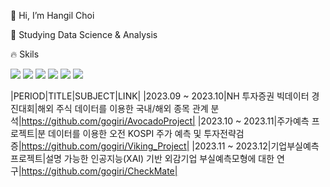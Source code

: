 👋 Hi, I’m Hangil Choi



🌱 Studying Data Science & Analysis  



🔥 Skils


<img src="https://img.shields.io/badge/python-3776AB?style=for-the-badge&logo=python&logoColor=white"> <img src="https://img.shields.io/badge/pytorch-EE4C2C?style=for-the-badge&logo=pytorch&logoColor=white"> <img src="https://img.shields.io/badge/tensorflow-FF6F00?style=for-the-badge&logo=tensorflow&logoColor=white"> <img src="https://img.shields.io/badge/oracle-F80000?style=for-the-badge&logo=oracle&logoColor=white"> <img src="https://img.shields.io/badge/mysql-4479A1?style=for-the-badge&logo=mysql&logoColor=white"> <img src="https://img.shields.io/badge/mongoDB-47A248?style=for-the-badge&logo=MongoDB&logoColor=white">


|PERIOD|TITLE|SUBJECT|LINK|
|2023.09 ~ 2023.10|NH 투자증권 빅데이터 경진대회|해외 주식 데이터를 이용한 국내/해외 종목 관계 분석|https://github.com/gogiri/AvocadoProject|
|2023.10 ~ 2023.11|주가예측 프로젝트|분 데이터를 이용한 오전 KOSPI 주가 예측 및 투자전략검증|https://github.com/gogiri/Viking_Project|
|2023.11 ~ 2023.12|기업부실예측 프로젝트|설명 가능한 인공지능(XAI) 기반 외감기업 부실예측모형에 대한 연구|https://github.com/gogiri/CheckMate|

<!---
gogiri/gogiri is a ✨ special ✨ repository because its `README.md` (this file) appears on your GitHub profile.
You can click the Preview link to take a look at your changes.
--->
